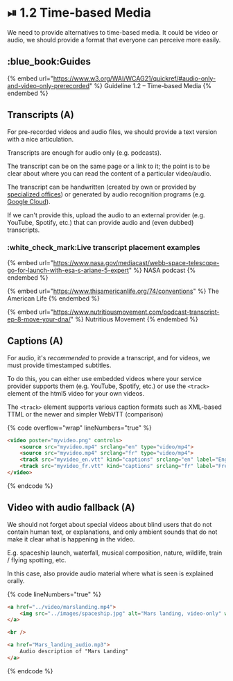 # ⏯ 1.2 Time-based Media

We need to provide alternatives to time-based media. It could be video or audio, we should provide a format that everyone can perceive more easily.

## :blue\_book:Guides

{% embed url="https://www.w3.org/WAI/WCAG21/quickref/#audio-only-and-video-only-prerecorded" %}
Guideline 1.2 – Time-based Media
{% endembed %}

## Transcripts (A)

For pre-recorded videos and audio files, we should provide a text version with a nice articulation.

Transcripts are enough for audio only (e.g. podcasts).

The transcript can be on the same page or a link to it; the point is to be clear about where you can read the content of a particular video/audio.

The transcript can be handwritten (created by own or provided by [specialized offices](http://www.uiaccess.com/transcripts/transcript\_services.html)) or generated by audio recognition programs (e.g. [Google Cloud](https://cloud.google.com/speech-to-text/)).

If we can't provide this, upload the audio to an external provider (e.g. YouTube, Spotify, etc.) that can provide audio and (even dubbed) transcripts.

### :white\_check\_mark:Live transcript placement examples

{% embed url="https://www.nasa.gov/mediacast/webb-space-telescope-go-for-launch-with-esa-s-ariane-5-expert" %}
NASA podcast
{% endembed %}

{% embed url="https://www.thisamericanlife.org/74/conventions" %}
The American Life
{% endembed %}

{% embed url="https://www.nutritiousmovement.com/podcast-transcript-ep-8-move-your-dna/" %}
Nutritious Movement
{% endembed %}

## Captions (A)

For audio, it's _recommended_ to provide a transcript, and for videos, we must provide timestamped subtitles.&#x20;

To do this, you can either use embedded videos where your service provider supports them (e.g. YouTube, Spotify, etc.) or use the `<track>` element of the html5 video for your own videos.

The `<track>` element supports various caption formats such as XML-based TTML or the newer and simpler WebVTT (comparison)

{% code overflow="wrap" lineNumbers="true" %}
```html
<video poster="myvideo.png" controls>
    <source src="myvideo.mp4" srclang="en" type="video/mp4">
    <source src="myvideo.mp4" srclang="fr" type="video/mp4">
    <track src="myvideo_en.vtt" kind="captions" srclang="en" label="English">
    <track src="myvideo_fr.vtt" kind="captions" srclang="fr" label="French">
</video>
```
{% endcode %}

## Video with audio fallback (A)

We should not forget about special videos about blind users that do not contain human text, or explanations, and only ambient sounds that do not make it clear what is happening in the video.

E.g. spaceship launch, waterfall, musical composition, nature, wildlife, train / flying spotting, etc.

In this case, also provide audio material where what is seen is explained orally.

{% code lineNumbers="true" %}
```html
<a href="../video/marslanding.mp4">
    <img src="../images/spaceship.jpg" alt="Mars landing, video-only" width="193" height="255">
</a>

<br />

<a href="Mars_landing_audio.mp3">
    Audio description of "Mars Landing"
</a>
```
{% endcode %}

